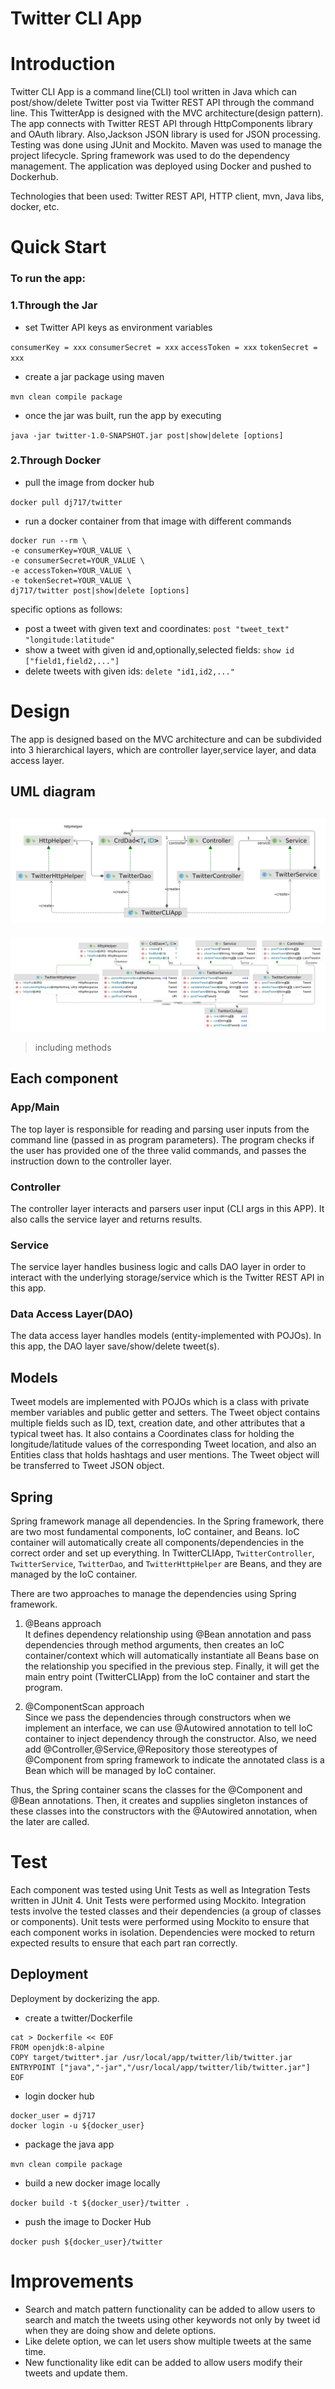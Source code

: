 # Twitter CLI App
# Introduction
Twitter CLI App is a command line(CLI) tool written in Java which can post/show/delete Twitter post via Twitter REST API through the command line.
This TwitterApp is designed with the MVC architecture(design pattern). 
The app connects with Twitter REST API through HttpComponents library and OAuth library.
Also,Jackson JSON library is used for JSON processing.
Testing was done using JUnit and Mockito.
Maven was used to manage the project lifecycle. Spring framework was used to do the dependency management.
The application was deployed using Docker and pushed to Dockerhub.

Technologies that been used: Twitter REST API, HTTP client, mvn, Java libs, docker, etc.

# Quick Start
### To run the app:
 
### 1.Through the Jar
- set Twitter API keys as environment variables

`consumerKey = xxx`
`consumerSecret = xxx`
`accessToken = xxx`
`tokenSecret = xxx`
- create a jar package using maven

`mvn clean compile package`
- once the jar was built, run the app by executing

`java -jar twitter-1.0-SNAPSHOT.jar post|show|delete [options]`

### 2.Through Docker
- pull the image from docker hub

`docker pull dj717/twitter`
- run a docker container from that image with different commands
```
docker run --rm \
-e consumerKey=YOUR_VALUE \
-e consumerSecret=YOUR_VALUE \
-e accessToken=YOUR_VALUE \
-e tokenSecret=YOUR_VALUE \
dj717/twitter post|show|delete [options]
```
specific options as follows:

- post a tweet with given text and coordinates:
`post "tweet_text" "longitude:latitude"`
- show a tweet with given id and,optionally,selected fields:
`show id ["field1,field2,..."]`
- delete tweets with given ids:
`delete "id1,id2,..."`



# Design
The app is designed based on the MVC architecture and can be subdivided into 3 hierarchical layers, which are controller layer,service layer,
and data access layer.
## UML diagram
![UML Diagram](assets/UML_Diagram2.png) <br>
---
![UML Diagram](assets/UML_Diagram4.png)
> including methods
## Each component
### App/Main
The top layer is responsible for reading and parsing user inputs from the command line (passed in as program parameters). 
The program checks if the user has provided one of the three valid commands, and passes the instruction down to the controller layer.
### Controller
The controller layer interacts and parsers user input (CLI args in this APP). It also calls the service layer and returns results.
### Service
The service layer handles business logic and calls DAO layer in order to interact with the underlying storage/service which is the Twitter REST API in this app.
### Data Access Layer(DAO)
The data access layer handles models (entity-implemented with POJOs). In this app, the DAO layer save/show/delete tweet(s).

## Models
Tweet models are implemented with POJOs which is a class with private member variables and public getter and setters.
The Tweet object contains multiple fields such as ID, text, creation date, and other attributes that a typical tweet has. 
It also contains a Coordinates class for holding the longitude/latitude values of the corresponding Tweet location, and also an Entities class that holds hashtags and user mentions.
The Tweet object will be transferred to Tweet JSON object.

## Spring

Spring framework manage all dependencies. In the Spring framework, there are two most fundamental components, IoC container, and Beans.
IoC container will automatically create all components/dependencies in the correct order and set up everything.
In TwitterCLIApp, `TwitterController`, `TwitterService`, `TwitterDao`, and `TwitterHttpHelper` are Beans, and they are managed by the IoC container.

There are two approaches to manage the dependencies using Spring framework.

1. @Beans approach <br>
It defines dependency relationship using @Bean annotation and pass dependencies through method arguments, 
then creates an IoC container/context which will automatically instantiate all Beans base on the relationship you specified in the previous step.
Finally, it will get the main entry point (TwitterCLIApp) from the IoC container and start the program.

2. @ComponentScan approach <br>
Since we pass the dependencies through constructors when we implement an interface, 
we can use @Autowired annotation to tell IoC container to inject dependency through the constructor.
Also, we need add @Controller,@Service,@Repository those stereotypes of @Component from spring framework 
to indicate the annotated class is a Bean which will be managed by IoC container.

Thus, the Spring container scans the classes for the @Component and @Bean annotations. 
Then, it creates and supplies singleton instances of these classes into the constructors with the @Autowired annotation, when the later are called.

# Test
Each component was tested using Unit Tests as well as Integration Tests written in JUnit 4. 
Unit Tests were performed using Mockito.
Integration tests involve the tested classes and their dependencies (a group of classes or components).
Unit tests were performed using Mockito to ensure that each component works in isolation. 
Dependencies were mocked to return expected results to ensure that each part ran correctly.


## Deployment
Deployment by dockerizing the app.
- create a twitter/Dockerfile
```
cat > Dockerfile << EOF
FROM openjdk:8-alpine
COPY target/twitter*.jar /usr/local/app/twitter/lib/twitter.jar
ENTRYPOINT ["java","-jar","/usr/local/app/twitter/lib/twitter.jar"]
EOF
```
- login docker hub
```
docker_user = dj717
docker login -u ${docker_user} 
```
- package the java app

`mvn clean compile package`
- build a new docker image locally

`docker build -t ${docker_user}/twitter .`
- push the image to Docker Hub
  
`docker push ${docker_user}/twitter`

# Improvements
- Search and match pattern functionality can be added to allow users to search and match the tweets using other keywords not only by tweet id when they are doing show and delete options.
- Like delete option, we can let users show multiple tweets at the same time.
- New functionality like edit can be added to allow users modify their tweets and update them.
